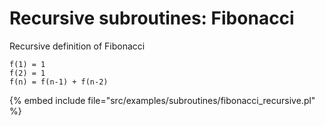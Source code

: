 # Recursive subroutines: Fibonacci

Recursive definition of Fibonacci

```
f(1) = 1
f(2) = 1
f(n) = f(n-1) + f(n-2)
```
{% embed include file="src/examples/subroutines/fibonacci_recursive.pl" %}

